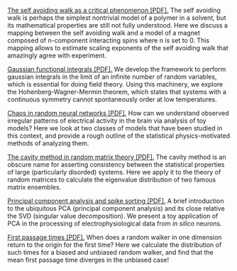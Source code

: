 <a href="https://amahadevan99.github.io/files/saw_jc_notes.pdf"> The self avoiding walk as a critical phenomenon [PDF].</a>
The self avoiding walk is perhaps the simplest nontrivial model of a polymer in a solvent, but its mathematical properties are still not fully understood. Here we discuss a mapping between the self avoiding walk and a model of a magnet composed of n-component interacting spins where n is set to 0. This mapping allows to estimate scaling exponents of the self avoiding walk that amazingly agree with experiment.

<a href="https://amahadevan99.github.io/files/gaussian_integrals.pdf"> Gaussian functional integrals [PDF].</a>
We develop the framework to perform gaussian integrals in the limit of an infinite number of random variables, which is essential for doing field theory. Using this machinery, we explore the Hohenberg-Wagner-Mermin theorem, which states that systems with a continuous symmetry cannot spontaneously order at low temperatures.

<a href="https://amahadevan99.github.io/files/neuro_jc.pdf"> Chaos in random neural networks [PDF].</a>
How can we understand observed irregular patterns of electrical activity in the brain via analysis of toy models? Here we look at two classes of models that have been studied in this context, and provide a rough outline of the statistical physics-motivated methods of analyzing them.

<a href="https://amahadevan99.github.io/files/marchenko_pastur.pdf"> The cavity method in random matrix theory [PDF].</a>
The cavity method is an obscure name for asserting consistency between the statistical properties of large (particularly disorded) systems. Here we apply it to the theory of random matrices to calculate the eigenvalue distribution of two famous matrix ensembles.

<a href="https://amahadevan99.github.io/files/pca_notes.pdf"> Principal component analysis and spike sorting [PDF].</a>
A brief introduction to the ubiquitous PCA (principal component analysis) and its close relative the SVD (singular value decomposition). We present a toy application of PCA in the processing of electrophysiological data from _in silico_ neurons.

<a href="https://amahadevan99.github.io/files/fpt_notes.pdf"> First passage times [PDF].</a>
When does a random walker in one dimension return to the origin for the first time? Here we calculate the distribution of such times for a biased and unbiased random walker, and find that the mean first passage time diverges in the unbiased case!